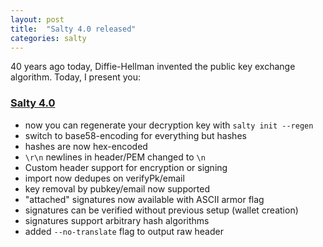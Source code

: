 ```yaml
---
layout: post
title:  "Salty 4.0 released"
categories: salty
---
```


40 years ago today, Diffie-Hellman invented the public key exchange algorithm. Today, I present you:

### [Salty 4.0](https://github.com/carlos8f/salty/releases/tag/v4.0.0)

- now you can regenerate your decryption key with `salty init --regen`
- switch to base58-encoding for everything but hashes
- hashes are now hex-encoded
- `\r\n` newlines in header/PEM changed to `\n`
- Custom header support for encryption or signing
- import now dedupes on verifyPk/email
- key removal by pubkey/email now supported
- "attached" signatures now available with ASCII armor flag
- signatures can be verified without previous setup (wallet creation)
- signatures support arbitrary hash algorithms
- added `--no-translate` flag to output raw header
